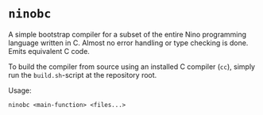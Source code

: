 # `ninobc`

A simple bootstrap compiler for a subset of the entire Nino programming language written in C.
Almost no error handling or type checking is done. Emits equivalent C code.

To build the compiler from source using an installed C compiler (`cc`),
simply run the `build.sh`-script at the repository root.

Usage:
```
ninobc <main-function> <files...>
```